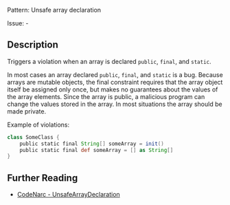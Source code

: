 Pattern: Unsafe array declaration

Issue: -

## Description

Triggers a violation when an array is declared `public`, `final`, and `static`.

In most cases an array declared `public`, `final`, and `static` is a bug. Because arrays are mutable objects, the final constraint requires that the array object itself be assigned only once, but makes no guarantees about the values of the array elements. Since the array is public, a malicious program can change the values stored in the array. In most situations the array should be made private.

Example of violations:

``` groovy
class SomeClass {
    public static final String[] someArray = init()
    public static final def someArray = [] as String[]
}
```

## Further Reading

* [CodeNarc - UnsafeArrayDeclaration](http://codenarc.sourceforge.net/codenarc-rules-security.html#UnsafeArrayDeclaration)